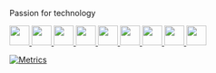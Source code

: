Passion for technology

<img src="https://techshareroom.com/techshareroom_wiki/images/2/2e/WordPress_blue_logo.png" width="35"><a href="https://brotechka.wordpress.com" target="_blank">
<img src="https://techshareroom.com/techshareroom_wiki/images/4/40/Twitch.png" width="35"><a href="https://www.twitch.tv/tvbrotech" target="_blank">
<img src="https://techshareroom.com/techshareroom_wiki/images/7/76/Revolt.jpg" width="35"><a href="https://app.revolt.chat/invite/en2Qwe3m" target="_blank">
<img src="https://techshareroom.com/techshareroom_wiki/images/d/dd/Discord.png" width="35"><a href="https://discord.com/invite/ngbenjdHbj" target="_blank">
<img src="https://techshareroom.com/techshareroom_wiki/images/f/f7/Twitter.png" width="35"><a href="https://twitter.com/Brotech_KA" target="_blank">
<img src="https://techshareroom.com/techshareroom_wiki/images/b/b7/Instagram.png" width="35"><a href="https://www.instagram.com/brotech.ka/" target="_blank">
<img src="https://techshareroom.com/techshareroom_wiki/images/f/ff/TikTok.png" width="35"><a href="https://www.tiktok.com/@techshareroom" target="_blank">
<img src="https://techshareroom.com/techshareroom_wiki/images/5/55/Facebook.png" width="35"><a href="https://www.facebook.com/brotech.ka/" target="_blank">
<img src="https://techshareroom.com/techshareroom_wiki/images/c/c0/YouTube.png" width="35"><a href="https://www.youtube.com/channel/UCL3sbZ0LnmP4smIStC3G1TQ" target="_blank">

![Metrics](https://metrics.lecoq.io/TVBrotech?template=classic&repositories=1&people=1&languages=1&base=header%2C%20activity%2C%20community%2C%20repositories%2C%20metadata&base.indepth=false&base.hireable=false&base.skip=false&repositories.batch=100&repositories.forks=false&repositories.affiliations=owner&languages=false&languages.limit=8&languages.threshold=0%25&languages.other=false&languages.colors=github&languages.sections=most-used&languages.indepth=false&languages.analysis.timeout=15&languages.categories=markup%2C%20programming&languages.recent.categories=markup%2C%20programming&languages.recent.load=300&languages.recent.days=14&people=false&people.limit=24&people.identicons=false&people.identicons.hide=false&people.size=28&people.types=followers%2C%20following&people.shuffle=false&repositories=false&repositories.featured=Twitch-bits-to-coins-converter&repositories.pinned=0&repositories.starred=0&repositories.random=0&repositories.order=featured%2C%20pinned%2C%20starred%2C%20random&config.timezone=Europe%2FMadrid)
